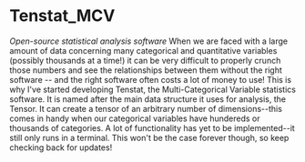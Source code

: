 # Tenstat_MCV
*Open-source statistical analysis software*
When we are faced with a large amount of data concerning many categorical and quantitative variables (possibly thousands at a time!) it can be very difficult to properly crunch those numbers and see the relationships between them without the right software -- and the right software often costs a lot of money to use! This is why I've started developing Tenstat, the Multi-Categorical Variable statistics software. It is named after the main data structure it uses for analysis, the Tensor. It can create a tensor of an arbitrary number of dimensions--this comes in handy when our categorical variables have hundereds or thousands of categories.
A lot of functionality has yet to be implemented--it still only runs in a terminal. This won't be the case forever though, so keep checking back for updates!
